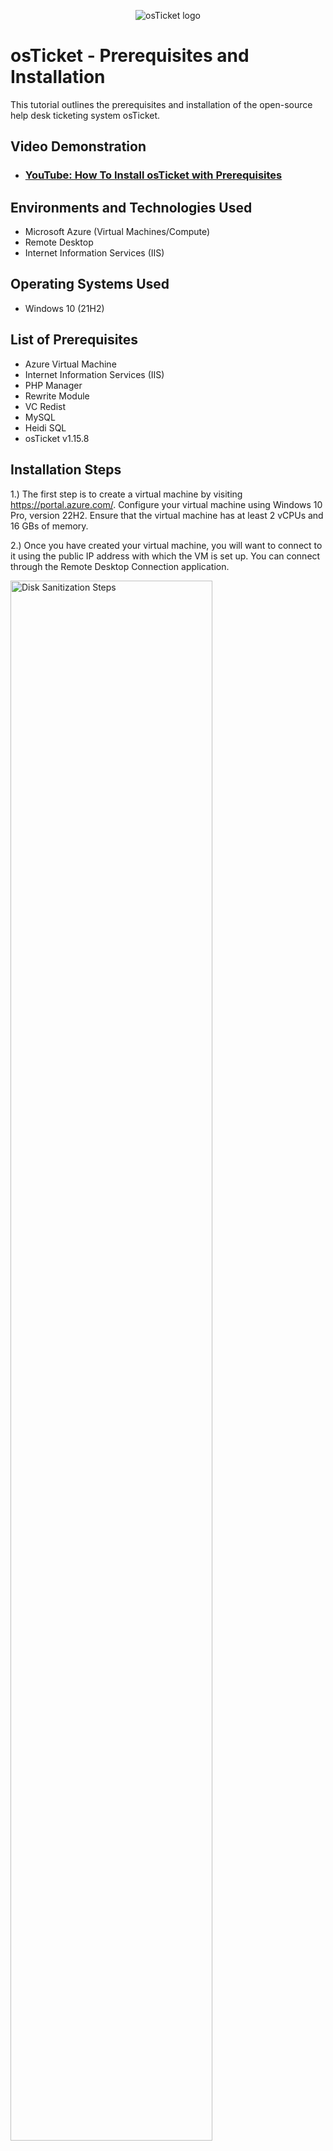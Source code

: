 <p align="center">
<img src="https://i.imgur.com/Clzj7Xs.png" alt="osTicket logo"/>
</p>

<h1>osTicket - Prerequisites and Installation</h1>
This tutorial outlines the prerequisites and installation of the open-source help desk ticketing system osTicket.<br />


<h2>Video Demonstration</h2>

- ### [YouTube: How To Install osTicket with Prerequisites](https://www.youtube.com)

<h2>Environments and Technologies Used</h2>

- Microsoft Azure (Virtual Machines/Compute)
- Remote Desktop
- Internet Information Services (IIS)

<h2>Operating Systems Used </h2>

- Windows 10</b> (21H2)

<h2>List of Prerequisites</h2>

- Azure Virtual Machine
- Internet Information Services (IIS)
- PHP Manager
- Rewrite Module
- VC Redist
- MySQL
- Heidi SQL
- osTicket v1.15.8

<h2>Installation Steps</h2>

1.) The first step is to create a virtual machine by visiting https://portal.azure.com/. Configure your virtual machine using Windows 10 Pro, version 22H2. Ensure that the virtual machine has at least 2 vCPUs and 16 GBs of memory.

2.) Once you have created your virtual machine, you will want to connect to it using the public IP address with which the VM is set up. You can connect through the Remote Desktop Connection application.

<p>
<img src="https://i.imgur.com/dvANTqj.png" height="80%" width="80%" alt="Disk Sanitization Steps"/>
</p>

<p>
<img src="https://i.imgur.com/HizznRf.png" height="80%" width="80%" alt="Disk Sanitization Steps"/>
</p>


<p>
  
3.) Once connected to your virtual machine, navigate to the control panel. Within the control panel, access programs and choose 'Turn Windows features on or off'.

  
<p>
<img src="https://imgur.com/fGXMpx4.png" height="40%" width="40%" alt="Disk Sanitization Steps"/>
</p>
<p>
  
<p>
<img src="https://imgur.com/LBGkAw6.png" height="40%" width="40%" alt="Disk Sanitization Steps"/>
</p>
<p>

4.) To install/enable IIS on Windows with CGI and Common HTTP Features, follow these steps:
  - Navigate to World Wide Web Services -> Application Development Features, then select:
[X] CGI
[X] Common HTTP Features

<p>
<img src="https://imgur.com/LQjw9le.png" height="40%" width="40%" alt="Disk Sanitization Steps"/>
</p>
<p>
  
<p>
<img src="https://imgur.com/pbPeHb1.png" height="40%" width="40%" alt="Disk Sanitization Steps"/>
</p>
<p>
  ***NOTE*** Be sure that all Common HTTP Features are selected.

To verify that IIS is installed and enabled, open a browser and navigate to 127.0.0.1; the page should display the default IIS welcome screen.


<p>
<img src="https://imgur.com/J3AILEQ.png" height="40%" width="40%" alt="Disk Sanitization Steps"/>
<p>

5.) With IIS now enabled, proceed to download and install the PHP Manager for IIS (PHPManagerForIIS_V1.5.0.msi) from the Installation Files. Follow the installation wizard to completion.

<p>
<img src="https://i.imgur.com/7CKKobF.png" height="40%" width="40%" alt="Disk Sanitization Steps"/>
</p>
<p>

6.) Then, from the Installation Files, download and install the Rewrite Module (rewrite_amd64_en-US.msi).

<p>
<img src="https://i.imgur.com/WUWLs9Z.png" height="40%" width="40%" alt="Disk Sanitization Steps"/>
</p>
<p>
  
7.) Create a new folder on the C drive and name it PHP.

8.) Download PHP 7.3.8 (php-7.3.88-nts-Win32-VC15-x866.zip) from the Installation Files and extract the contents into the C:\PHP folder.

!! ATTENTION !!
If prompted, select "Keep" to retain the file

<p>
<img src="https://imgur.com/xZv1Yhw.png" height="40%" width="40%" alt="Disk Sanitization Steps"/>
</p>
<p>

9.) After downloading and extracting the zip file into the PHP folder on the C drive, proceed to download and install VC_redist.x86.exe from the installation files. Complete the setup by following the setup wizard for VC_redist.x86.exe.

<p>
<img src="https://imgur.com/sGDpqbL.png" height="40%" width="40%" alt="Disk Sanitization Steps"/>
</p>
<p>

10.) Download and install MySQL 5.5.62 (mysql-5.5.62-win32.msi). Execute the setup wizard with the following steps:
- Choose Typical Setup
- Launch the Configuration Wizard post-installation
- Select Standard Configuration

Set the new root password to 'Password1'.

<p>
<img src="https://i.imgur.com/eds9E1o.png" height="40%" width="40%" alt="Disk Sanitization Steps"/>
</p>
<p>

<p>
<img src="https://i.imgur.com/CMcsc6a.png" height="40%" width="40%" alt="Disk Sanitization Steps"/>
</p>
<p>

11.) Having downloaded and installed the files, we should now search for IIS in the Windows search bar. Open IIS with administrator privileges. The program interface should appear as expected.

<p>
<img src="https://i.imgur.com/gBMdeNt.png" height="40%" width="40%" alt="Disk Sanitization Steps"/>
</p>
<p>

12.) We now need to register PHP within IIS.
- Click on the PHP Manager
- Register new PHP version
- To specify the path to the PHP executable file (php-cgi.exe), navigate to the C Drive, then to the PHP folder, and select the php-cgi file.
-  A then restart the IIS server.

13.) Install osTicket v1.15.8:
  - Download osTicket from the Installation Files Folder.
  - Extract and copy the "upload" folder to c:\inetpub\wwwroot.
  - Within c:\inetpub\wwwroot, rename "upload" to "osTicket".

<p>
<img src="https://i.imgur.com/kXKLpZ4.png" height="40%" width="40%" alt="Disk Sanitization Steps"/>
</p>
<p>

  Reload IIS.

14.) In IIS, navigate to Sites -> Default Web Site -> osTicket:
  - On the right-hand side, click “Browse *:80 (http)”.

<p>
<img src="https://imgur.com/Yw55d5b.png" height="40%" width="40%" alt="Disk Sanitization Steps"/>
</p>
<p>

Certain extensions are not enabled in the osTicket browser.

To enable the extensions:
- Return to IIS, navigate to Sites -> Default Web Site -> osTicket.
- Double-click on PHP Manager.
- Choose "Enable or disable an extension."

<p>
<img src="https://i.imgur.com/tgleJCd.png" height="40%" width="40%" alt="Disk Sanitization Steps"/>
</p>
<p>

To proceed, we need to enable three extensions:

1. php_imap.dll
2. php_intl.dll
3. php_opcache.dll

<p>
<img src="https://i.imgur.com/xuW1oAe.png" height="40%" width="40%" alt="Disk Sanitization Steps"/>
</p>
<p>

15.) After enabling the necessary extensions in IIS, we need to rename a file within our osTicket folder. Navigate to the file explorer and locate C:\inetpub\wwwroot\osTicket\include\ost-sampleconfig.php.

We will rename ost-sampleconfig.php to ost-config.php.

Following the file renaming, right-click on the file and select properties. Then, click on the security tab, select advanced, and disable inheritance. Choose to remove all inherited permissions from this object.

Next, we will proceed to add new permissions.

- Click on Add.
- Select a principal
- Type "Everyone" in the box.
- Ensure that Full Control is enabled and all other options are selected.
- Click Apply and Ok.

Once that is completed, the next step is to set up osTicket in the browser. Click 'Continue' on the osTicket browser page. Complete the required fields on the page, except for the Database Settings at the bottom; those will be addressed later. 

Next, proceed to download and install HeidiSQL from the Installation Files.

<p>
<img src="https://i.imgur.com/L9TxKBd.png" height="40%" width="40%" alt="Disk Sanitization Steps"/>
</p>
<p>

Once the program is open, we will initiate a new session within it.
- Ensure that the username is set to 'root' and the password is 'Password1'.
- Once connected to the session, return to the browser to complete the setup. In the Database Settings of the browser, use 'root' as the username and 'Password1' as the password.
- To create a new database in HeidiSQL, right-click on the "Unnamed" section on the left side, choose "Create New," and then select "Database." Name the new database "osTicket." After setting up the new database, return to the osTicket browser and enter "osTicket" in the MySQL Database field.

16.) The final step involves cleanup. We need to remove the setup folder from our system.
  - Delete: C:\inetpub\wwwroot\osTicket\setup
  Ensure only the setup folder is deleted.

Afterwards, we should revert the permissions of the ost-config.php file to "Read" only.

17.) The final step is to log in to osTicket via the browser.

<p>
<img src="https://i.imgur.com/GW3WGqx.png" height="40%" width="40%" alt="Disk Sanitization Steps"/>
</p>
<p>

<p>
<img src="https://i.imgur.com/09t8mmM.png" height="40%" width="40%" alt="Disk Sanitization Steps"/>
</p>
<p>

This action will direct you to the osTicket login page, where you can sign in and begin utilizing the application.
